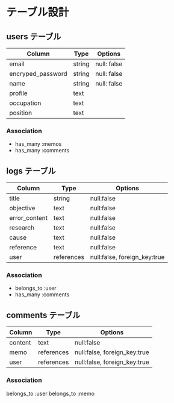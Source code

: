 # テーブル設計

## users テーブル

| Column            | Type   | Options       |
| ----------------- | ------ | ------------- |
| email             | string | null: false   |
| encryped_password | string | null: false   |
| name              | string | null: false   |
| profile           | text   |               |
| occupation        | text   |               |
| position          | text   |               |

### Association

- has_many :memos
- has_many :comments

## logs テーブル

| Column        | Type       | Options                      |
| ------------- | ---------- | ---------------------------- |
| title         | string     | null:false                   |
| objective     | text       | null:false                   |
| error_content | text       | null:false                   |
| research      | text       | null:false                   |
| cause         | text       | null:false                   |
| reference     | text       | null:false                   |
| user          | references | null:false, foreign_key:true |

### Association

- belongs_to :user
- has_many :comments

## comments テーブル

| Column  | Type       | Options                      |
| ------- | ---------- | ---------------------------- |
| content | text       | null:false                   |
| memo    | references | null:false, foreign_key:true |
| user    | references | null:false, foreign_key:true |

### Association

belongs_to :user
belongs_to :memo
